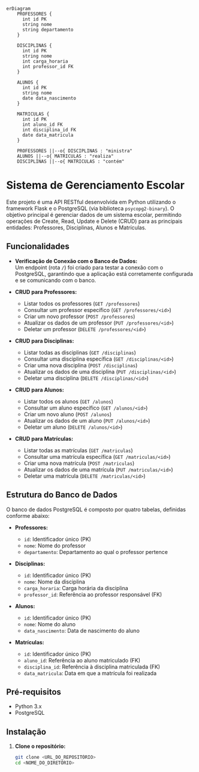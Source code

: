 ```mermaid
erDiagram
    PROFESSORES {
      int id PK
      string nome
      string departamento
    }
    
    DISCIPLINAS {
      int id PK
      string nome
      int carga_horaria
      int professor_id FK
    }
    
    ALUNOS {
      int id PK
      string nome
      date data_nascimento
    }
    
    MATRICULAS {
      int id PK
      int aluno_id FK
      int disciplina_id FK
      date data_matricula
    }
    
    PROFESSORES ||--o{ DISCIPLINAS : "ministra"
    ALUNOS ||--o{ MATRICULAS : "realiza"
    DISCIPLINAS ||--o{ MATRICULAS : "contém"
```
# Sistema de Gerenciamento Escolar

Este projeto é uma API RESTful desenvolvida em Python utilizando o framework Flask e o PostgreSQL (via biblioteca `psycopg2-binary`). O objetivo principal é gerenciar dados de um sistema escolar, permitindo operações de Create, Read, Update e Delete (CRUD) para as principais entidades: Professores, Disciplinas, Alunos e Matrículas.

## Funcionalidades

- **Verificação de Conexão com o Banco de Dados:**  
  Um endpoint (rota `/`) foi criado para testar a conexão com o PostgreSQL, garantindo que a aplicação está corretamente configurada e se comunicando com o banco.

- **CRUD para Professores:**  
  - Listar todos os professores (`GET /professores`)
  - Consultar um professor específico (`GET /professores/<id>`)
  - Criar um novo professor (`POST /professores`)
  - Atualizar os dados de um professor (`PUT /professores/<id>`)
  - Deletar um professor (`DELETE /professores/<id>`)

- **CRUD para Disciplinas:**  
  - Listar todas as disciplinas (`GET /disciplinas`)
  - Consultar uma disciplina específica (`GET /disciplinas/<id>`)
  - Criar uma nova disciplina (`POST /disciplinas`)
  - Atualizar os dados de uma disciplina (`PUT /disciplinas/<id>`)
  - Deletar uma disciplina (`DELETE /disciplinas/<id>`)

- **CRUD para Alunos:**  
  - Listar todos os alunos (`GET /alunos`)
  - Consultar um aluno específico (`GET /alunos/<id>`)
  - Criar um novo aluno (`POST /alunos`)
  - Atualizar os dados de um aluno (`PUT /alunos/<id>`)
  - Deletar um aluno (`DELETE /alunos/<id>`)

- **CRUD para Matrículas:**  
  - Listar todas as matrículas (`GET /matriculas`)
  - Consultar uma matrícula específica (`GET /matriculas/<id>`)
  - Criar uma nova matrícula (`POST /matriculas`)
  - Atualizar os dados de uma matrícula (`PUT /matriculas/<id>`)
  - Deletar uma matrícula (`DELETE /matriculas/<id>`)

## Estrutura do Banco de Dados

O banco de dados PostgreSQL é composto por quatro tabelas, definidas conforme abaixo:

- **Professores:**  
  - `id`: Identificador único (PK)  
  - `nome`: Nome do professor  
  - `departamento`: Departamento ao qual o professor pertence

- **Disciplinas:**  
  - `id`: Identificador único (PK)  
  - `nome`: Nome da disciplina  
  - `carga_horaria`: Carga horária da disciplina  
  - `professor_id`: Referência ao professor responsável (FK)

- **Alunos:**  
  - `id`: Identificador único (PK)  
  - `nome`: Nome do aluno  
  - `data_nascimento`: Data de nascimento do aluno

- **Matrículas:**  
  - `id`: Identificador único (PK)  
  - `aluno_id`: Referência ao aluno matriculado (FK)  
  - `disciplina_id`: Referência à disciplina matriculada (FK)  
  - `data_matricula`: Data em que a matrícula foi realizada

## Pré-requisitos

- Python 3.x
- PostgreSQL

## Instalação

1. **Clone o repositório:**

   ```bash
   git clone <URL_DO_REPOSITÓRIO>
   cd <NOME_DO_DIRETÓRIO>
